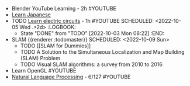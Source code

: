 - Blender YouTube Learning - 2h #YOUTUBE
- [Learn Japanese](https://www.bilibili.com/video/BV1Bp4y1D747?p=3&vd_source=aac45769b283cc78280d210e6f7723e5)
- TODO [Learn electric circuits](https://www.youtube.com/playlist?list=PL9F74AFA03AA06A11) - 1h #YOUTUBE
  SCHEDULED: <2022-10-05 Wed .+2d>
  :LOGBOOK:
  * State "DONE" from "TODO" [2022-10-03 Mon 08:22]
  :END:
- SLAM {{renderer :todomaster}}
  SCHEDULED: <2022-10-09 Sun>
	- TODO [[SLAM for Dummies]]
	- TODO A Solution to the Simultaneous Localization and Map Building (SLAM) Problem
	- TODO Visual SLAM algorithms: a survey from 2010 to 2016
- Learn OpenGL #YOUTUBE
- [Natural Language Processing](https://www.youtube.com/watch?v=oWsMIW-5xUc&list=PLLssT5z_DsK8HbD2sPcUIDfQ7zmBarMYv) - 6/127 #YOUTUBE